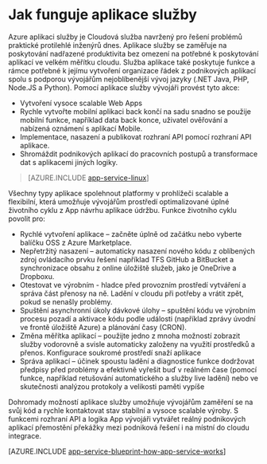 <properties 
    pageTitle="Jak funguje Azure aplikace služby" 
    description="Zjistěte, jak funguje aplikace služby" 
    keywords="aplikace služby azure aplikace služby měřítko scalable, plán služeb aplikací, aplikací služby náklady"
    services="app-service" 
    documentationCenter="" 
    authors="yochay" 
    manager="wpickett" 
    editor=""/>

<tags 
    ms.service="app-service" 
    ms.workload="na" 
    ms.tgt_pltfrm="na" 
    ms.devlang="na" 
    ms.topic="hero-article" 
    ms.date="02/10/2016" 
    ms.author="yochay"/>

# <a name="how-app-service-works"></a>Jak funguje aplikace služby

Azure aplikaci služby je Cloudová služba navržený pro řešení problémů praktické protilehlé inženýrů dnes. Aplikace služby se zaměřuje na poskytování nadřazené produktivita bez omezení na potřebné k poskytování aplikací ve velkém měřítku cloudu. Služba aplikace také poskytuje funkce a rámce potřebné k jejímu vytvoření organizace řádek z podnikových aplikací spolu s podporou vývojářům nejoblíbenější vývoj jazyky (.NET Java, PHP, Node.JS a Python).
Pomocí aplikace služby vývojáři provést tyto akce:

* Vytvoření vysoce scalable Web Apps
* Rychle vytvořte mobilní aplikaci back končí na sadu snadno se použije mobilní funkce, například data back konce, uživatel ověřování a nabízená oznámení s aplikací Mobile. 
* Implementace, nasazení a publikovat rozhraní API pomocí rozhraní API aplikace.
* Shromáždit podnikových aplikací do pracovních postupů a transformace dat s aplikacemi jiných logiky.

>[AZURE.INCLUDE [app-service-linux](../../includes/app-service-linux.md)] 

Všechny typy aplikace spolehnout platformy v prohlížeči scalable a flexibilní, která umožňuje vývojářům prostředí optimalizované úplné životního cyklu z App návrhu aplikace údržbu. Funkce životního cyklu povolit pro:

* Rychlé vytvoření aplikace – začněte úplně od začátku nebo vyberte balíčku OSS z Azure Marketplace. 
* Nepřetržitý nasazení – automaticky nasazení nového kódu z oblíbených zdroj ovládacího prvku řešení například TFS GitHub a BitBucket a synchronizace obsahu z online úložiště služeb, jako je OneDrive a Dropboxu.
* Otestovat ve výrobním - hladce před provozním prostředí vytváření a správa část přenosy na ně. Ladění v cloudu při potřeby a vrátit zpět, pokud se nenašly problémy.
* Spuštění asynchronní úkoly dávkové úlohy – spuštění kódu ve výrobním procesu pozadí a aktivace kódu podle události (například zprávy úvodní ve frontě úložiště Azure) a plánování časy (CRON).
* Změna měřítka aplikací – použijte jedno z mnoha možností zobrazit služby vodorovně a svisle automaticky založeny na využití prostředků a přenos. Konfigurace soukromé prostředí snaží aplikace   
* Správa aplikací – účinek spoustu ladění a diagnostice funkce dodržovat předpisy před problémy a efektivně vyřešit buď v reálném čase (pomocí funkce, například retušování automatického a služby live ladění) nebo ve skutečnosti analýzou protokoly a velikosti paměti vypíše
 
Dohromady možností aplikace služby umožňuje vývojářům zaměření se na svůj kód a rychle kontaktovat stav stabilní a vysoce scalable výroby. S funkcemi rozhraní API a logika App vývojáři vytvářet reálný podnikových aplikací přemostění překážky mezi podniková řešení i na místní do cloudu integrace.  

[AZURE.INCLUDE [app-service-blueprint-how-app-service-works](../../includes/app-service-blueprint-how-app-service-works.md)]
